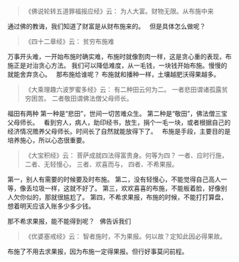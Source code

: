 > 《佛说轮转五道罪福报应经》云：
> 为人大富。财物无限。从布施中来 

通过佛的教诲，我们知道了财富是从财布施来的。
&nbsp;
但是具体怎么做呢？

> 《四十二章经》云：
> 贫穷布施难

万事开头难，一开始布施时确实难，布施时就像割肉一样，这是贪心重的表现，布施正是对治贪心方法。
我们可以降低难度，从一毛钱，一块钱开始布施。慢慢的就能舍弃贪心。
&nbsp;
那布施给谁呢？
布施就和播种一样，土壤越肥沃得果越多。

> 《大乘理趣六波罗蜜多经》云：
> 有二种田云何为二。
> 一者悲田谓诸孤露贫穷困苦。
> 二者敬田谓佛法僧父母师长。

福田有两种
第一种是“悲田”，世间一切苦难众生。
第二种是“敬田”，佛法僧三宝父母师长。
&nbsp;
看到穷人，病人，助印经书，放生，捐个一毛一块，或者根据自己的经济情况赡养父母师长。时间长了自然就能放得下了。
&nbsp;
布施是手段，主要目的是培养施心，所以心态很重要。

> 《大宝积经》云：
> 菩萨成就四法得富贵身。何等为四？
> 一者、应时行施，
> 二者、无轻慢心，
> 三者、欢喜而与，
> 四者、不希果报。

第一，别人有需要的时候要及时布施。
第二，没有轻慢心，不能觉得自己高人一等，像丢垃圾一样，这就不好了。
第三，欢欢喜喜的布施，不能板着脸，好像别人欠你似的，那就很尴尬了。
第四，不希求果报，布施的时候，不能打打算盘，想着明天应该入账多少多少钱。

那不希求果报，能不能得到呢？
&nbsp;
佛告诉我们

> 《优婆塞戒经》云：
> 智者施时，不为果报。何以故？定知此因必得果故。

布施了不用去求果报，因为布施一定得果报。但行好事莫问前程。